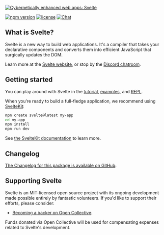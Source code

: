 [![Cybernetically enhanced web apps: Svelte](https://sveltejs.github.io/assets/banner.png)](https://svelte.dev)

[![npm version](https://img.shields.io/npm/v/svelte.svg)](https://www.npmjs.com/package/svelte) [![license](https://img.shields.io/npm/l/svelte.svg)](LICENSE.md) [![Chat](https://img.shields.io/discord/457912077277855764?label=chat&logo=discord)](https://svelte.dev/chat)

## What is Svelte?

Svelte is a new way to build web applications. It's a compiler that takes your declarative components and converts them into efficient JavaScript that surgically updates the DOM.

Learn more at the [Svelte website](https://svelte.dev), or stop by the [Discord chatroom](https://svelte.dev/chat).

## Getting started

You can play around with Svelte in the [tutorial](https://learn.svelte.dev/), [examples](https://svelte.dev/examples), and [REPL](https://svelte.dev/repl).

When you're ready to build a full-fledge application, we recommend using [SvelteKit](https://kit.svelte.dev):

```bash
npm create svelte@latest my-app
cd my-app
npm install
npm run dev
```

See [the SvelteKit documentation](https://kit.svelte.dev/docs) to learn more.

## Changelog

[The Changelog for this package is available on GitHub](https://github.com/sveltejs/svelte/blob/master/packages/svelte/CHANGELOG.md).

## Supporting Svelte

Svelte is an MIT-licensed open source project with its ongoing development made possible entirely by fantastic volunteers. If you'd like to support their efforts, please consider:

- [Becoming a backer on Open Collective](https://opencollective.com/svelte).

Funds donated via Open Collective will be used for compensating expenses related to Svelte's development.
